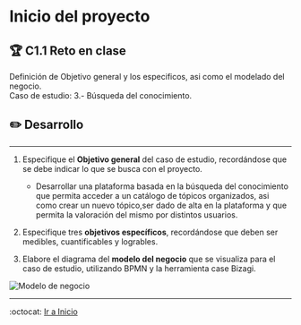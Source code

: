 # Inicio del proyecto

## :trophy: C1.1 Reto en clase

Definición de Objetivo general y los especificos, asi como el modelado del negocio.  
Caso de estudio: 3.- Búsqueda del conocimiento.

## :pencil2: Desarrollo

___

1. Especifique el  **Objetivo general** del caso de estudio, recordándose que se debe indicar lo que se busca con el proyecto.
   
   - Desarrollar una plataforma basada en la búsqueda del conocimiento que permita acceder a un catálogo de tópicos organizados, asi como crear un nuevo tópico,ser dado de alta en la plataforma y que permita la valoración del mismo por distintos usuarios.

2. Especifique tres **objetivos específicos**, recordándose que deben ser medibles, cuantificables y logrables.
   

3. Elabore el diagrama del **modelo del negocio** que se visualiza para el caso de estudio, utilizando BPMN y la herramienta case Bizagi.

![Modelo de negocio](https://raw.githubusercontent.com/yessi-github/AnalisisAvanzado-2021/80eea93e66042c1c364ad6c21bce9bb2af357f33/DIAGRAMS/Modelo%20del%20negocio1.svg)
___


:octocat: [Ir a Inicio](https://github.com/yessi-github/AnalisisAvanzado-2021.git)